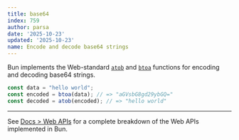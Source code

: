 ```yaml
---
title: base64
index: 759
author: parsa
date: '2025-10-23'
updated: '2025-10-23'
name: Encode and decode base64 strings
---
```


Bun implements the Web-standard [`atob`](https://developer.mozilla.org/en-US/docs/Web/API/WindowOrWorkerGlobalScope/atob) and [`btoa`](https://developer.mozilla.org/en-US/docs/Web/API/WindowOrWorkerGlobalScope/btoa) functions for encoding and decoding base64 strings.

```ts
const data = "hello world";
const encoded = btoa(data); // => "aGVsbG8gd29ybGQ="
const decoded = atob(encoded); // => "hello world"
```

---

See [Docs > Web APIs](https://bun.sh/docs/runtime/web-apis) for a complete breakdown of the Web APIs implemented in Bun.
